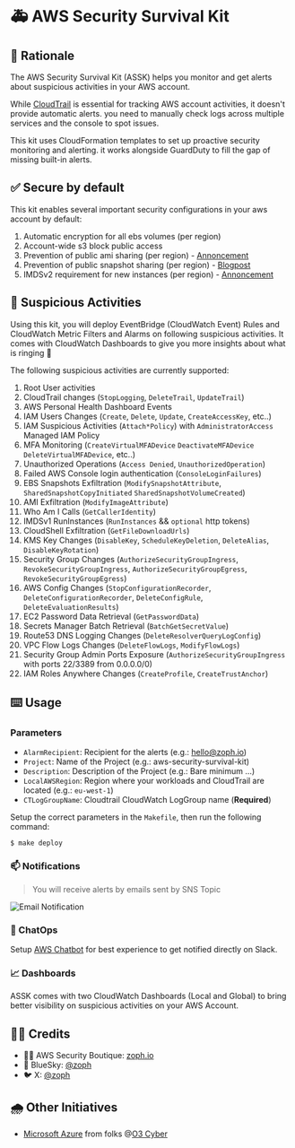 # 🚑 AWS Security Survival Kit

## :brain: Rationale

The AWS Security Survival Kit (ASSK) helps you monitor and get alerts about suspicious activities in your AWS account.

While [CloudTrail](https://aws.amazon.com/cloudtrail/) is essential for tracking AWS account activities, it doesn't provide automatic alerts. you need to manually check logs across multiple services and the console to spot issues.

This kit uses CloudFormation templates to set up proactive security monitoring and alerting. it works alongside GuardDuty to fill the gap of missing built-in alerts.

## ✅ Secure by default

This kit enables several important security configurations in your aws account by default:

1. Automatic encryption for all ebs volumes (per region)
2. Account-wide s3 block public access
3. Prevention of public ami sharing (per region) - [Annoncement](https://aws.amazon.com/about-aws/whats-new/2023/10/ami-block-public-enabled-aws-accounts-no-public-amis/)
4. Prevention of public snapshot sharing (per region) - [Blogpost](https://aws.amazon.com/blogs/aws/new-block-public-sharing-of-amazon-ebs-snapshots/)
5. IMDSv2 requirement for new instances (per region) - [Annoncement](https://aws.amazon.com/about-aws/whats-new/2024/03/set-imdsv2-default-new-instance-launches/)

## 💾 Suspicious Activities

Using this kit, you will deploy EventBridge (CloudWatch Event) Rules and CloudWatch Metric Filters and Alarms on following suspicious activities. It comes with CloudWatch Dashboards to give you more insights about what is ringing 🔔

The following suspicious activities are currently supported:

1. Root User activities
2. CloudTrail changes (`StopLogging`, `DeleteTrail`, `UpdateTrail`)
3. AWS Personal Health Dashboard Events
4. IAM Users Changes (`Create`, `Delete`, `Update`, `CreateAccessKey`, etc..)
5. IAM Suspicious Activities (`Attach*Policy`) with `AdministratorAccess` Managed IAM Policy
6. MFA Monitoring (`CreateVirtualMFADevice` `DeactivateMFADevice` `DeleteVirtualMFADevice`, etc..)
7. Unauthorized Operations (`Access Denied`, `UnauthorizedOperation`)
8. Failed AWS Console login authentication (`ConsoleLoginFailures`)
9. EBS Snapshots Exfiltration (`ModifySnapshotAttribute`, `SharedSnapshotCopyInitiated` `SharedSnapshotVolumeCreated`)
10. AMI Exfiltration (`ModifyImageAttribute`)
11. Who Am I Calls (`GetCallerIdentity`)
12. IMDSv1 RunInstances (`RunInstances` && `optional` http tokens)
13. CloudShell Exfiltration (`GetFileDownloadUrls`)
14. KMS Key Changes (`DisableKey`, `ScheduleKeyDeletion`, `DeleteAlias`, `DisableKeyRotation`)
15. Security Group Changes (`AuthorizeSecurityGroupIngress`, `RevokeSecurityGroupIngress`, `AuthorizeSecurityGroupEgress`, `RevokeSecurityGroupEgress`)
16. AWS Config Changes (`StopConfigurationRecorder`, `DeleteConfigurationRecorder`, `DeleteConfigRule`, `DeleteEvaluationResults`)
17. EC2 Password Data Retrieval (`GetPasswordData`)
18. Secrets Manager Batch Retrieval (`BatchGetSecretValue`)
19. Route53 DNS Logging Changes (`DeleteResolverQueryLogConfig`)
20. VPC Flow Logs Changes (`DeleteFlowLogs`, `ModifyFlowLogs`)
21. Security Group Admin Ports Exposure (`AuthorizeSecurityGroupIngress` with ports 22/3389 from 0.0.0.0/0)
22. IAM Roles Anywhere Changes (`CreateProfile`, `CreateTrustAnchor`)

## :keyboard: Usage

### Parameters

- `AlarmRecipient`: Recipient for the alerts (e.g.: hello@zoph.io)
- `Project`: Name of the Project (e.g.: aws-security-survival-kit)
- `Description`: Description of the Project (e.g.: Bare minimum ...)
- `LocalAWSRegion`: Region where your workloads and CloudTrail are located (e.g.: `eu-west-1`)
- `CTLogGroupName`: Cloudtrail CloudWatch LogGroup name (**Required**)

Setup the correct parameters in the `Makefile`, then run the following command:

    $ make deploy

### 📫 Notifications

> You will receive alerts by emails sent by SNS Topic

![Email Notification](./assets/notification.png)

### :robot: ChatOps

Setup [AWS Chatbot](https://aws.amazon.com/chatbot/) for best experience to get notified directly on Slack.

### 📈 Dashboards

ASSK comes with two CloudWatch Dashboards (Local and Global) to bring better visibility on suspicious activities on your AWS Account.

## :man_technologist: Credits

- 🏴‍☠️ AWS Security Boutique: [zoph.io](https://zoph.io)
- 🦋 BlueSky: [@zoph](https://bsky.app/zoph.me)
- 🐦 X: [@zoph](https://x.com/zoph)

## 🌧️ Other Initiatives

- [Microsoft Azure](https://github.com/O3-Cyber/azure-security-survival-kit) from folks @[O3 Cyber](https://www.o3c.no/)
